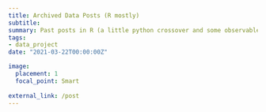 ```yaml
---
title: Archived Data Posts (R mostly)
subtitle: 
summary: Past posts in R (a little python crossover and some observable stuff)
tags:
- data_project
date: "2021-03-22T00:00:00Z"

image:
  placement: 1
  focal_point: Smart
  
external_link: /post
---
```

